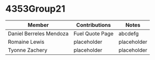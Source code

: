 # 4353Group21

| Member | Contributions | Notes
|---|---|---|
| Daniel Berreles Mendoza | Fuel Quote Page | abcdefg |
| Romaine Lewis | placeholder | placeholder 
| Tyonne Zachery | placeholder | placeholder
